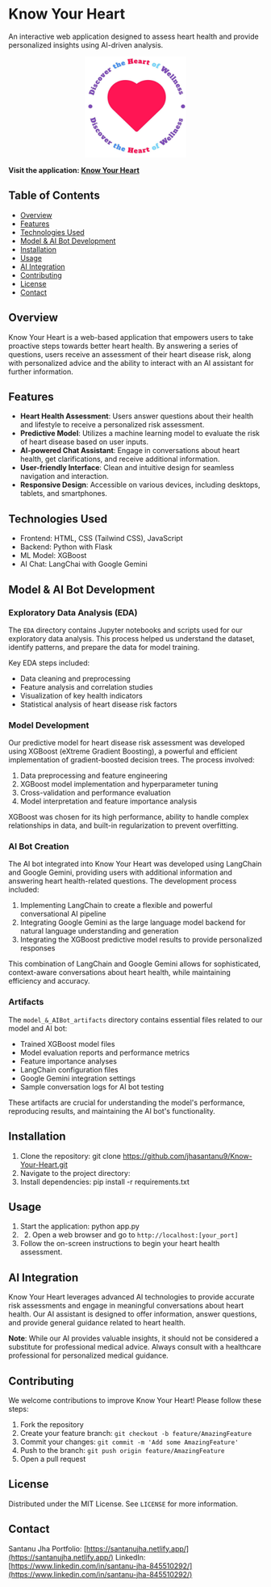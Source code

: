 # Know Your Heart

An interactive web application designed to assess heart health and provide personalized insights using AI-driven analysis.

<p align="center">
  <img src="static/logo.jpeg" alt="Know Your Heart Logo" width="200" height="200">
</p>

**Visit the application: [Know Your Heart](https://know-your-heart.onrender.com/)**

## Table of Contents
- [Overview](#overview)
- [Features](#features)
- [Technologies Used](#technologies-used)
- [Model & AI Bot Development](#model-&-ai-bot-development)
- [Installation](#installation)
- [Usage](#usage)
- [AI Integration](#ai-integration)
- [Contributing](#contributing)
- [License](#license)
- [Contact](#contact)

## Overview

Know Your Heart is a web-based application that empowers users to take proactive steps towards better heart health. By answering a series of questions, users receive an assessment of their heart disease risk, along with personalized advice and the ability to interact with an AI assistant for further information.

## Features

- **Heart Health Assessment**: Users answer questions about their health and lifestyle to receive a personalized risk assessment.
- **Predictive Model**: Utilizes a machine learning model to evaluate the risk of heart disease based on user inputs.
- **AI-powered Chat Assistant**: Engage in conversations about heart health, get clarifications, and receive additional information.
- **User-friendly Interface**: Clean and intuitive design for seamless navigation and interaction.
- **Responsive Design**: Accessible on various devices, including desktops, tablets, and smartphones.

## Technologies Used

- Frontend: HTML, CSS (Tailwind CSS), JavaScript
- Backend: Python with Flask
- ML Model: XGBoost
- AI Chat: LangChai with Google Gemini

## Model & AI Bot Development

### Exploratory Data Analysis (EDA)

The `EDA` directory contains Jupyter notebooks and scripts used for our exploratory data analysis. This process helped us understand the dataset, identify patterns, and prepare the data for model training.

Key EDA steps included:
- Data cleaning and preprocessing
- Feature analysis and correlation studies
- Visualization of key health indicators
- Statistical analysis of heart disease risk factors

### Model Development

Our predictive model for heart disease risk assessment was developed using XGBoost (eXtreme Gradient Boosting), a powerful and efficient implementation of gradient-boosted decision trees. The process involved:

1. Data preprocessing and feature engineering
2. XGBoost model implementation and hyperparameter tuning
3. Cross-validation and performance evaluation
4. Model interpretation and feature importance analysis

XGBoost was chosen for its high performance, ability to handle complex relationships in data, and built-in regularization to prevent overfitting.

### AI Bot Creation

The AI bot integrated into Know Your Heart was developed using LangChain and Google Gemini, providing users with additional information and answering heart health-related questions. The development process included:

1. Implementing LangChain to create a flexible and powerful conversational AI pipeline
2. Integrating Google Gemini as the large language model backend for natural language understanding and generation
3. Integrating the XGBoost predictive model results to provide personalized responses

This combination of LangChain and Google Gemini allows for sophisticated, context-aware conversations about heart health, while maintaining efficiency and accuracy.

### Artifacts

The `model_&_AIBot_artifacts` directory contains essential files related to our model and AI bot:

- Trained XGBoost model files
- Model evaluation reports and performance metrics
- Feature importance analyses
- LangChain configuration files
- Google Gemini integration settings
- Sample conversation logs for AI bot testing

These artifacts are crucial for understanding the model's performance, reproducing results, and maintaining the AI bot's functionality.

## Installation

1. Clone the repository: git clone https://github.com/jhasantanu9/Know-Your-Heart.git
2. Navigate to the project directory:
3. Install dependencies: pip install -r requirements.txt

## Usage
1. Start the application: python app.py
2. 2. Open a web browser and go to `http://localhost:[your_port]`
3. Follow the on-screen instructions to begin your heart health assessment.

## AI Integration

Know Your Heart leverages advanced AI technologies to provide accurate risk assessments and engage in meaningful conversations about heart health. Our AI assistant is designed to offer information, answer questions, and provide general guidance related to heart health.

**Note**: While our AI provides valuable insights, it should not be considered a substitute for professional medical advice. Always consult with a healthcare professional for personalized medical guidance.

## Contributing

We welcome contributions to improve Know Your Heart! Please follow these steps:

1. Fork the repository
2. Create your feature branch: `git checkout -b feature/AmazingFeature`
3. Commit your changes: `git commit -m 'Add some AmazingFeature'`
4. Push to the branch: `git push origin feature/AmazingFeature`
5. Open a pull request

## License

Distributed under the MIT License. See `LICENSE` for more information.

## Contact

Santanu Jha
Portfolio: [https://santanujha.netlify.app/](https://santanujha.netlify.app/)
LinkedIn: [https://www.linkedin.com/in/santanu-jha-845510292/](https://www.linkedin.com/in/santanu-jha-845510292/)
